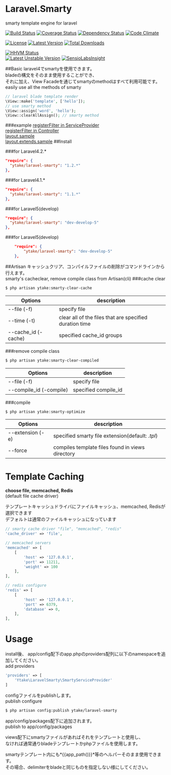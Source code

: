 Laravel.Smarty
==============
smarty template engine for laravel

[![Build Status](http://img.shields.io/travis/ytake/Laravel.Smarty/master.svg?style=flat)](https://travis-ci.org/ytake/Laravel.Smarty)
[![Coverage Status](http://img.shields.io/coveralls/ytake/Laravel.Smarty/master.svg?style=flat)](https://coveralls.io/r/ytake/Laravel.Smarty?branch=master)
[![Dependency Status](https://www.versioneye.com/user/projects/541bfc296936193b68000060/badge.svg?style=flat)](https://www.versioneye.com/user/projects/541bfc296936193b68000060)
[![Code Climate](http://img.shields.io/codeclimate/github/ytake/Laravel.Smarty.svg?style=flat)](https://codeclimate.com/github/ytake/Laravel.Smarty)

[![License](http://img.shields.io/packagist/l/ytake/laravel-smarty.svg?style=flat)](https://packagist.org/packages/ytake/laravel-smarty)
[![Latest Version](http://img.shields.io/packagist/v/ytake/laravel-smarty.svg?style=flat)](https://packagist.org/packages/ytake/laravel-smarty)
[![Total Downloads](http://img.shields.io/packagist/dt/ytake/laravel-smarty.svg?style=flat)](https://packagist.org/packages/ytake/laravel-smarty)

[![HHVM Status](http://hhvm.h4cc.de/badge/ytake/laravel-smarty.svg?style=flat)](http://hhvm.h4cc.de/package/ytake/laravel-smarty)  
[![Latest Unstable Version](https://poser.pugx.org/ytake/laravel-smarty/v/unstable.svg)](https://packagist.org/packages/ytake/laravel-smarty)
[![SensioLabsInsight](https://insight.sensiolabs.com/projects/3837c7b1-ea1e-4db1-8189-f556b14f2ce5/mini.png)](https://insight.sensiolabs.com/projects/3837c7b1-ea1e-4db1-8189-f556b14f2ce5)

##Basic
laravel4でsmartyを使用できます。  
bladeの構文をそのまま使用することができ、  
それに加え、View Facadeを通じてsmartyのmethodはすべて利用可能です。  
easily use all the methods of smarty  

```php
// laravel blade template render
\View::make('template', ['hello']);
// use smarty method
\View::assign('word', 'hello');  
\View::clearAllAssign(); // smarty method
```

###example
[registerFilter in ServiceProvider](https://gist.github.com/ytake/e8c834e88473ea3f10e7)  
[registerFilter in Controller](https://gist.github.com/ytake/1a6f1d5312b552bc83ff)  
[layout.sample](https://gist.github.com/ytake/11345539)  
[layout.extends.sample](https://gist.github.com/ytake/11345614)
##Install

###for Laravel4.2.*
```json
"require": {
  "ytake/laravel-smarty": "1.2.*"
},
```
###for Laravel4.1.*
```json
"require": {
  "ytake/laravel-smarty": "1.1.*"
},
```
###for Laravel5(develop)
```json
"require": {
  "ytake/laravel-smarty": "dev-develop-5"
},
```
###for Laravel5(develop)
```json
    "require": {
        "ytake/laravel-smarty": "dev-develop-5"
    },
```

##Artisan
キャッシュクリア、コンパイルファイルの削除がコマンドラインから行えます。  
smarty's cacheclear, remove compile class from Artisan(cli)
###cache clear
```bash
$ php artisan ytake:smarty-clear-cache
```

| Options  | description |
| ------------- | ------------- |
| --file (-f) | specify file |
| --time (-t) | clear all of the files that are specified duration time |
| --cache_id (-cache) | specified cache_id groups |

###remove compile class
```bash
$ php artisan ytake:smarty-clear-compiled
```

| Options  | description |
| ------------- | ------------- |
| --file (-f) | specify file |
| --compile_id (-compile) | specified compile_id |

###compile
```bash
$ php artisan ytake:smarty-optimize
```
| Options  | description |
| ------------- | ------------- |
| --extension (-e) | specified smarty file extension(default: *.tpl*) |
| --force | compiles template files found in views directory  |

Template Caching
==================
**choose file, memcached, Redis**  
(default file cache driver)  

テンプレートキャッシュドライバにファイルキャッシュ、memcached, Redisが選択できます  
デフォルトは通常のファイルキャッシュになっています  
```php
// smarty cache driver "file", "memcached", "redis"
'cache_driver' => 'file',

// memcached servers
'memcached' => [
    [
        'host' => '127.0.0.1',
        'port' => 11211,
        'weight' => 100
    ],
],

// redis configure
'redis' => [
    [
        'host' => '127.0.0.1',
        'port' => 6379,
        'database' => 0,
    ],
],
```

Usage
==================

install後、
app/config配下のapp.phpのproviders配列に以下のnamespaceを追加してください。  
add providers
```php
'providers' => [
    'Ytake\LaravelSmarty\SmartyServiceProvider'
]
```

configファイルをpublishします。  
publish configure
```bash
$ php artisan config:publish ytake/laravel-smarty
```
app/config/packages配下に追加されます。  
publish to app/config/packages


views配下にsmartyファイルがあればそれをテンプレートと使用し、  
なければ通常通りbladeテンプレートかphpファイルを使用します。  

smartyテンプレート内にも*{{app_path()}}*等のヘルパーそのまま使用できます。  
その場合、delimiterをbladeと同じものを指定しない様にしてください。  

